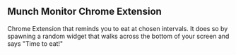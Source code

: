 ## Munch Monitor Chrome Extension
Chrome Extension that reminds you to eat at chosen intervals. It does so by spawning a random widget that walks across the bottom of your screen and says "Time to eat!"
